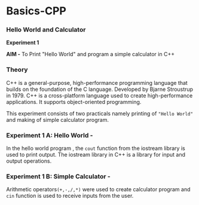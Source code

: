 # Basics-CPP

### Hello World and Calculator
**Experiment 1**

**AIM -**
To Print "Hello World" and program a simple calculator in C++

### Theory

C++ is a general-purpose, high-performance programming language that builds on the foundation of the C language. Developed by Bjarne Stroustrup in 1979. C++ is a cross-platform language used to create high-performance applications. It supports object-oriented programming.

This experiment consists of two practicals namely printing of `"Hello World"` and making of simple calculator program.

### Experiment 1 A: Hello World - 
In the hello world program , the `cout` function from the iostream library is used to print output. The iostream library in C++ is a library for input and output operations.

### Experiment 1 B: Simple Calculator - 
Arithmetic operators`(+,-,/,*)` were used to create calculator program and `cin` function is used to receive inputs from the user.
